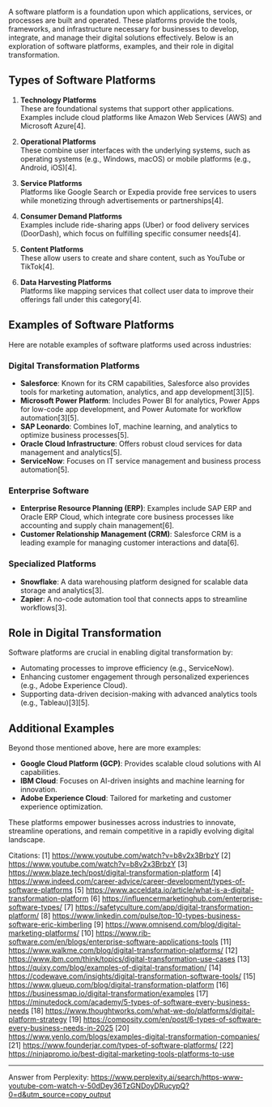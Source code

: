 A software platform is a foundation upon which applications, services, or processes are built and operated. These platforms provide the tools, frameworks, and infrastructure necessary for businesses to develop, integrate, and manage their digital solutions effectively. Below is an exploration of software platforms, examples, and their role in digital transformation.

## **Types of Software Platforms**

1. **Technology Platforms**  
   These are foundational systems that support other applications. Examples include cloud platforms like Amazon Web Services (AWS) and Microsoft Azure[4].

2. **Operational Platforms**  
   These combine user interfaces with the underlying systems, such as operating systems (e.g., Windows, macOS) or mobile platforms (e.g., Android, iOS)[4].

3. **Service Platforms**  
   Platforms like Google Search or Expedia provide free services to users while monetizing through advertisements or partnerships[4].

4. **Consumer Demand Platforms**  
   Examples include ride-sharing apps (Uber) or food delivery services (DoorDash), which focus on fulfilling specific consumer needs[4].

5. **Content Platforms**  
   These allow users to create and share content, such as YouTube or TikTok[4].

6. **Data Harvesting Platforms**  
   Platforms like mapping services that collect user data to improve their offerings fall under this category[4].

## **Examples of Software Platforms**

Here are notable examples of software platforms used across industries:

### **Digital Transformation Platforms**
- **Salesforce**: Known for its CRM capabilities, Salesforce also provides tools for marketing automation, analytics, and app development[3][5].
- **Microsoft Power Platform**: Includes Power BI for analytics, Power Apps for low-code app development, and Power Automate for workflow automation[3][5].
- **SAP Leonardo**: Combines IoT, machine learning, and analytics to optimize business processes[5].
- **Oracle Cloud Infrastructure**: Offers robust cloud services for data management and analytics[5].
- **ServiceNow**: Focuses on IT service management and business process automation[5].

### **Enterprise Software**
- **Enterprise Resource Planning (ERP)**: Examples include SAP ERP and Oracle ERP Cloud, which integrate core business processes like accounting and supply chain management[6].
- **Customer Relationship Management (CRM)**: Salesforce CRM is a leading example for managing customer interactions and data[6].

### **Specialized Platforms**
- **Snowflake**: A data warehousing platform designed for scalable data storage and analytics[3].
- **Zapier**: A no-code automation tool that connects apps to streamline workflows[3].

## **Role in Digital Transformation**

Software platforms are crucial in enabling digital transformation by:
- Automating processes to improve efficiency (e.g., ServiceNow).
- Enhancing customer engagement through personalized experiences (e.g., Adobe Experience Cloud).
- Supporting data-driven decision-making with advanced analytics tools (e.g., Tableau)[3][5].

## **Additional Examples**
Beyond those mentioned above, here are more examples:
- **Google Cloud Platform (GCP)**: Provides scalable cloud solutions with AI capabilities.
- **IBM Cloud**: Focuses on AI-driven insights and machine learning for innovation.
- **Adobe Experience Cloud**: Tailored for marketing and customer experience optimization.

These platforms empower businesses across industries to innovate, streamline operations, and remain competitive in a rapidly evolving digital landscape.

Citations:
[1] https://www.youtube.com/watch?v=b8v2x3BrbzY
[2] https://www.youtube.com/watch?v=b8v2x3BrbzY
[3] https://www.blaze.tech/post/digital-transformation-platform
[4] https://www.indeed.com/career-advice/career-development/types-of-software-platforms
[5] https://www.acceldata.io/article/what-is-a-digital-transformation-platform
[6] https://influencermarketinghub.com/enterprise-software-types/
[7] https://safetyculture.com/app/digital-transformation-platform/
[8] https://www.linkedin.com/pulse/top-10-types-business-software-eric-kimberling
[9] https://www.omnisend.com/blog/digital-marketing-platforms/
[10] https://www.rib-software.com/en/blogs/enterprise-software-applications-tools
[11] https://www.walkme.com/blog/digital-transformation-platforms/
[12] https://www.ibm.com/think/topics/digital-transformation-use-cases
[13] https://quixy.com/blog/examples-of-digital-transformation/
[14] https://codewave.com/insights/digital-transformation-software-tools/
[15] https://www.glueup.com/blog/digital-transformation-platform
[16] https://businessmap.io/digital-transformation/examples
[17] https://minutedock.com/academy/5-types-of-software-every-business-needs
[18] https://www.thoughtworks.com/what-we-do/platforms/digital-platform-strategy
[19] https://composity.com/en/post/6-types-of-software-every-business-needs-in-2025
[20] https://www.yenlo.com/blogs/examples-digital-transformation-companies/
[21] https://www.founderjar.com/types-of-software-platforms/
[22] https://ninjapromo.io/best-digital-marketing-tools-platforms-to-use

---
Answer from Perplexity: https://www.perplexity.ai/search/https-www-youtube-com-watch-v-50dDey36TzGNDoyDRucypQ?0=d&utm_source=copy_output